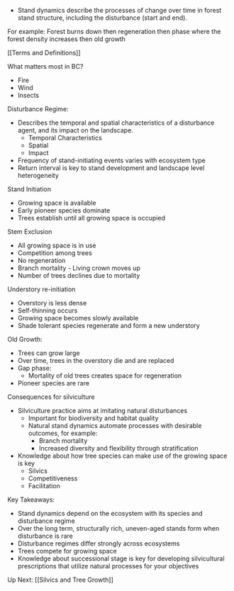 - Stand dynamics describe the processes of change over time in forest stand structure, including the disturbance (start and end).

For example:
Forest burns down then regeneration then phase where the forest density increases then old growth


[[Terms and Definitions]]

What matters most in BC?
- Fire
- Wind
- Insects



Disturbance Regime:
- Describes the temporal and spatial characteristics of a disturbance agent, and its impact on the landscape.
	- Temporal Characteristics
	- Spatial
	- Impact
- Frequency of stand-initiating events varies with ecosystem type
- Return interval is key to stand development and landscape level heterogeneity




Stand Initiation
* Growing space is available
* Early pioneer species dominate
* Trees establish until all growing space is occupied


Stem Exclusion
- All growing space is in use
- Competition among trees
- No regeneration
- Branch mortality - Living crown moves up
- Number of trees declines due to mortality

Understory re-initiation
- Overstory is less dense
- Self-thinning occurs
- Growing space becomes slowly available
- Shade tolerant species regenerate and form a new understory


Old Growth:
- Trees can grow large
- Over time, trees in the overstory die and are replaced
- Gap phase:
	- Mortality of old trees creates space for regeneration
- Pioneer species are rare


Consequences for silviculture
* Silviculture practice aims at imitating natural disturbances
	* Important for biodiversity and habitat quality
	* Natural stand dynamics automate processes with desirable outcomes, for example:
		* Branch mortality
		* Increased diversity and flexibility through stratification
* Knowledge about how tree species can make use of the growing space is key
	* Silvics
	* Competitiveness
	* Facilitation


Key Takeaways:
* Stand dynamics depend on the ecosystem with its species and disturbance regime
* Over the long term, structurally rich, uneven-aged stands form when disturbance is rare
* Disturbance regimes differ strongly across ecosystems
* Trees compete for growing space
* Knowledge about successional stage is key for developing silvicultural prescriptions that utilize natural processes for your objectives


Up Next:
[[Silvics and Tree Growth]]